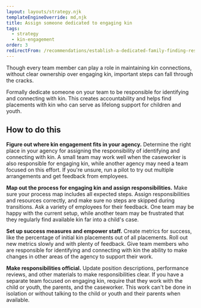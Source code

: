 ```yaml
---
layout: layouts/strategy.njk
templateEngineOverride: md,njk
title: Assign someone dedicated to engaging kin
tags:
  - strategy
  - kin-engagement
order: 3
redirectFrom: /recommendations/establish-a-dedicated-family-finding-responsibility/
---
```

Though every team member can play a role in maintaining kin connections, without clear ownership over engaging kin, important steps can fall through the cracks. 

Formally dedicate someone on your team to be responsible for identifying and connecting with kin. This creates accountability and helps find placements with kin who can serve as lifelong support for children and youth.

## How to do this

**Figure out where kin engagement fits in your agency.** Determine the right place in your agency for assigning the responsibility of identifying and connecting with kin. A small team may work well when the caseworker is also responsible for engaging kin, while another agency may need a team focused on this effort. If you're unsure, run a pilot to try out multiple arrangements and get feedback from employees.

**Map out the process for engaging kin and assign responsibilities.** Make sure your process map includes all expected steps. Assign responsibilities and resources correctly, and make sure no steps are skipped during transitions. Ask a variety of employees for their feedback. One team may be happy with the current setup, while another team may be frustrated that they regularly find available kin far into a child's case.

**Set up success measures and empower staff.** Create metrics for success, like the percentage of initial kin placements out of all placements. Roll out new metrics slowly and with plenty of feedback. Give team members who are responsible for identifying and connecting with kin the ability to make changes in other areas of the agency to support their work.

**Make responsibilities official.** Update position descriptions, performance reviews, and other materials to make responsibilities clear. If you have a separate team focused on engaging kin, require that they work with the child or youth, the parents, and the caseworker. This work can't be done in isolation or without talking to the child or youth and their parents when available.
